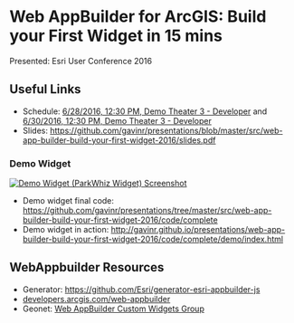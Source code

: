 # Web AppBuilder for ArcGIS: Build your First Widget in 15 mins

Presented: Esri User Conference 2016

## Useful Links

* Schedule: [6/28/2016, 12:30 PM, Demo Theater 3 - Developer](https://uc.schedule.esri.com/#schedule/56fb2d884be5ddcd240007f1/56fb2d894be5ddcd240007f2) and [6/30/2016, 12:30 PM, Demo Theater 3 - Developer](https://uc.schedule.esri.com/#schedule/56fb2d884be5ddcd240007f1/56fb2d894be5ddcd240007f4)
* Slides: https://github.com/gavinr/presentations/blob/master/src/web-app-builder-build-your-first-widget-2016/slides.pdf

### Demo Widget
[![Demo Widget (ParkWhiz Widget) Screenshot](https://raw.githubusercontent.com/gavinr/presentations/master/src/web-app-builder-build-your-first-widget-2016/code/complete/images/park-whiz-widget.PNG)](http://gavinr.github.io/presentations/web-app-builder-build-your-first-widget-2016/code/complete/demo/index.html)
* Demo widget final code: https://github.com/gavinr/presentations/tree/master/src/web-app-builder-build-your-first-widget-2016/code/complete
* Demo widget in action: http://gavinr.github.io/presentations/web-app-builder-build-your-first-widget-2016/code/complete/demo/index.html

## WebAppbuilder Resources

 * Generator: https://github.com/Esri/generator-esri-appbuilder-js
 * [developers.arcgis.com/web-appbuilder](https://developers.arcgis.com/web-appbuilder/)
 * Geonet: [Web AppBuilder Custom Widgets Group](https://geonet.esri.com/groups/web-app-builder-custom-widgets)
